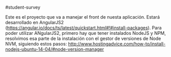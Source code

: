   #student-survey

  Este es el proyecto que va a manejar el front de nuesta aplicación.
  Estará desarrollado en AngularJS2 (https://angular.io/docs/ts/latest/quickstart.html#!#install-packages).
  Para poder utilizar ANgularJS2, primero hay que tener instalados NodeJS y NPM, resolvimos esa parte de la instalación con el gestor de versiones de Node  NVM,
  siguiendo estos  pasos:
http://www.hostingadvice.com/how-to/install-nodejs-ubuntu-14-04/#node-version-manager

